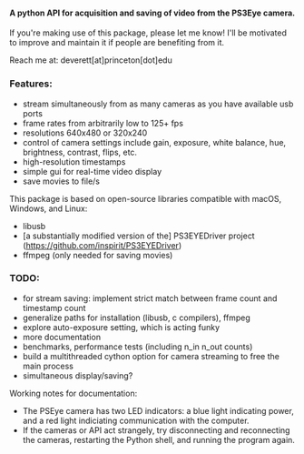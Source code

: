 #### A python API for acquisition and saving of video from the PS3Eye camera.
If you're making use of this package, please let me know! 
I'll be motivated to improve and maintain it if people are benefiting from it.

Reach me at: deverett[at]princeton[dot]edu

### Features:
  * stream simultaneously from as many cameras as you have available usb ports
  * frame rates from arbitrarily low to 125+ fps  
  * resolutions 640x480 or 320x240  
  * control of camera settings include gain, exposure, white balance, hue, brightness, contrast, flips, etc.
  * high-resolution timestamps  
  * simple gui for real-time video display 
  * save movies to file/s

This package is based on open-source libraries compatible with macOS, Windows, and Linux:
  * libusb
  * [a substantially modified version of the] PS3EYEDriver project (https://github.com/inspirit/PS3EYEDriver)
  * ffmpeg (only needed for saving movies)

### TODO:
  * for stream saving: implement strict match between frame count and timestamp count
  * generalize paths for installation (libusb, c compilers), ffmpeg
  * explore auto-exposure setting, which is acting funky
  * more documentation
  * benchmarks, performance tests (including n_in n_out counts)
  * build a multithreaded cython option for camera streaming to free the main process
  * simultaneous display/saving?

Working notes for documentation:
  * The PSEye camera has two LED indicators: a blue light indicating power, and a red light indiciating communication with the computer.
  * If the cameras or API act strangely, try disconnecting and reconnecting the cameras, restarting the Python shell, and running the program again.
